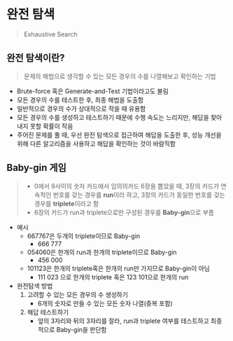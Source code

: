 # 완전 탐색

> Exhaustive Search

## 완전 탐색이란?

> 문제의 해법으로 생각할 수 있는 모든 경우의 수를 나열해보고 확인하는 기법

* Brute-force 혹은 Generate-and-Test 기법이라고도 불림
* 모든 경우의 수를 테스트한 후, 최종 해법을 도출함
* 일반적으로 경우의 수가 상대적으로 작을 때 유용함
* 모든 경우의 수를 생성하고 테스트하기 때문에 수행 속도는 느리지만, 해답을 찾아내지 못할 확률이 작음
* 주어진 문제를 풀 때, 우선 완전 탐색으로 접근하여 해답을 도출한 후, 성능 개선을 위해 다른 알고리즘을 사용하고 해답을 확인하는 것이 바람직함

## Baby-gin 게임

> * 0에서 9사이의 숫자 카드에서 임의의카드 6장을 뽑았을 때,
>   3장의 카드가 연속적인 번호를 갖는 경우를 **run**이라 하고,
>   3장의 카드가 동일한 번호를 갖는 경우를 **triplete**이라고 함
> * 6장의 카드가 run과 triplete으로만 구성된 경우를 **Baby-gin**으로 부름

* 예시
  * 667767은 두개의 triplete이므로 Baby-gin
    * 666 777
  * 054060은 한개의 run과 한개의 triplete이므로 Baby-gin
    * 456 000
  * 101123은 한개의 triplete혹은 한개의 run만 가지므로 Baby-gin이 아님
    * 111 023 으로 한개의 triplete 혹은 123 101으로 한개의 run
* 완전탐색 방법
  1. 고려할 수 있는 모든 경우의 수 생성하기
     * 6개의 숫자로 만들 수 있는 모든 숫자 나열(중복 포함)
  2. 해답 테스트하기
     * 앞의 3자리와 뒤의 3자리를 잘라, run과 triplete 여부를 테스트하고 최종적으로 Baby-gin을 판단함